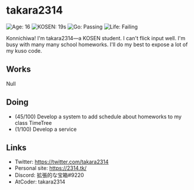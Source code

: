 # takara2314
![Age: 16](https://img.shields.io/badge/Age-16-yellow?style=for-the-badge)
![KOSEN: 19s](https://img.shields.io/badge/KOSEN-19s-green?style=for-the-badge)
![Go: Passing](https://img.shields.io/badge/Go-passing-blue?style=for-the-badge)
![Life: Failing](https://img.shields.io/badge/life-failing-red?style=for-the-badge)

Konnichiwa! I'm takara2314—a KOSEN student. I can't flick input well. I'm busy with many many school homeworks. I'll do my best to expose a lot of my kuso code.

## Works
Null

## Doing
- (45/100) Develop a system to add schedule about homeworks to my class TimeTree
- (1/100) Develop a service

## Links
- Twitter: https://twitter.com/takara2314
- Personal site: https://2314.tk/
- Discord: 拡張的な宝箱#9220
- AtCoder: takara2314